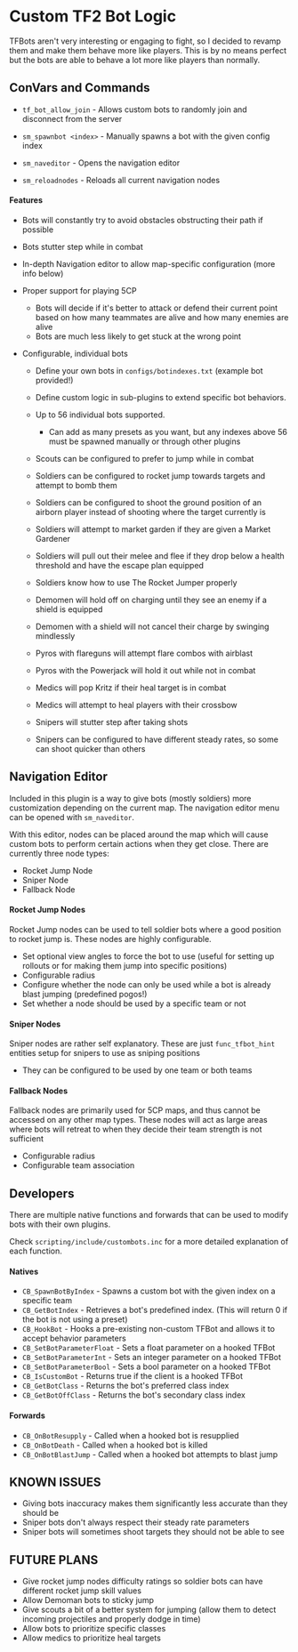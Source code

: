 # Custom TF2 Bot Logic

TFBots aren't very interesting or engaging to fight, so I decided to revamp them and make them behave more like players.
This is by no means perfect but the bots are able to behave a lot more like players than normally.

## ConVars and Commands

- `tf_bot_allow_join` - Allows custom bots to randomly join and disconnect from the server
  
- `sm_spawnbot <index>` - Manually spawns a bot with the given config index
- `sm_naveditor` - Opens the navigation editor
- `sm_reloadnodes` - Reloads all current navigation nodes

#### Features

 - Bots will constantly try to avoid obstacles obstructing their path if possible
 - Bots stutter step while in combat
 - In-depth Navigation editor to allow map-specific configuration (more info below)
 - Proper support for playing 5CP
    - Bots will decide if it's better to attack or defend their current point based on how many teammates are alive and how many enemies are alive
    - Bots are much less likely to get stuck at the wrong point
 
 - Configurable, individual bots
    - Define your own bots in `configs/botindexes.txt` (example bot provided!)
    - Define custom logic in sub-plugins to extend specific bot behaviors.
    - Up to 56 individual bots supported.
        - Can add as many presets as you want, but any indexes above 56 must be spawned manually or through other plugins
        
    - Scouts can be configured to prefer to jump while in combat
    - Soldiers can be configured to rocket jump towards targets and attempt to bomb them
    - Soldiers can be configured to shoot the ground position of an airborn player instead of shooting where the target currently is
    - Soldiers will attempt to market garden if they are given a Market Gardener
    - Soldiers will pull out their melee and flee if they drop below a health threshold and have the escape plan equipped
    - Soldiers know how to use The Rocket Jumper properly
    - Demomen will hold off on charging until they see an enemy if a shield is equipped
    - Demomen with a shield will not cancel their charge by swinging mindlessly
    - Pyros with flareguns will attempt flare combos with airblast
    - Pyros with the Powerjack will hold it out while not in combat
    - Medics will pop Kritz if their heal target is in combat
    - Medics will attempt to heal players with their crossbow
    - Snipers will stutter step after taking shots
    - Snipers can be configured to have different steady rates, so some can shoot quicker than others
    
## Navigation Editor

Included in this plugin is a way to give bots (mostly soldiers) more customization depending on the current map. The navigation editor menu can be opened with `sm_naveditor`.

With this editor, nodes can be placed around the map which will cause custom bots to perform certain actions when they get close. There are currently three node types:
- Rocket Jump Node
- Sniper Node
- Fallback Node

#### Rocket Jump Nodes
Rocket Jump nodes can be used to tell soldier bots where a good position to rocket jump is. These nodes are highly configurable.
 - Set optional view angles to force the bot to use (useful for setting up rollouts or for making them jump into specific positions)
 - Configurable radius
 - Configure whether the node can only be used while a bot is already blast jumping (predefined pogos!)
 - Set whether a node should be used by a specific team or not
 
#### Sniper Nodes
Sniper nodes are rather self explanatory. These are just `func_tfbot_hint` entities setup for snipers to use as sniping positions
 - They can be configured to be used by one team or both teams
 
#### Fallback Nodes
Fallback nodes are primarily used for 5CP maps, and thus cannot be accessed on any other map types. These nodes will act as large areas where bots will retreat to when they decide their team strength is not sufficient
 - Configurable radius
 - Configurable team association

## Developers
There are multiple native functions and forwards that can be used to modify bots with their own plugins.

Check `scripting/include/custombots.inc` for a more detailed explanation of each function.

#### Natives
- `CB_SpawnBotByIndex` - Spawns a custom bot with the given index on a specific team
- `CB_GetBotIndex` - Retrieves a bot's predefined index. (This will return 0 if the bot is not using a preset)
- `CB_HookBot` - Hooks a pre-existing non-custom TFBot and allows it to accept behavior parameters
- `CB_SetBotParameterFloat` - Sets a float parameter on a hooked TFBot
- `CB_SetBotParameterInt` - Sets an integer parameter on a hooked TFBot
- `CB_SetBotParameterBool` - Sets a bool parameter on a hooked TFBot
- `CB_IsCustomBot` - Returns true if the client is a hooked TFBot
- `CB_GetBotClass` - Returns the bot's preferred class index
- `CB_GetBotOffClass` - Returns the bot's secondary class index

#### Forwards
- `CB_OnBotResupply` - Called when a hooked bot is resupplied
- `CB_OnBotDeath` - Called when a hooked bot is killed
- `CB_OnBotBlastJump` - Called when a hooked bot attempts to blast jump

## KNOWN ISSUES
- Giving bots inaccuracy makes them significantly less accurate than they should be
- Sniper bots don't always respect their steady rate parameters
- Sniper bots will sometimes shoot targets they should not be able to see

## FUTURE PLANS

- Give rocket jump nodes difficulty ratings so soldier bots can have different rocket jump skill values
- Allow Demoman bots to sticky jump
- Give scouts a bit of a better system for jumping (allow them to detect incoming projectiles and properly dodge in time)
- Allow bots to prioritize specific classes
- Allow medics to prioritize heal targets
